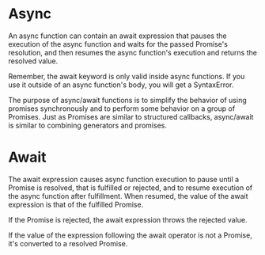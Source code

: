 # Async
An async function can contain an await expression that pauses the execution of the async function and waits for the passed Promise's resolution, and then resumes the async function's execution and returns the resolved value.

Remember, the await keyword is only valid inside async functions. If you use it outside of an async function's body, you will get a SyntaxError.

The purpose of async/await functions is to simplify the behavior of using promises synchronously and to perform some behavior on a group of Promises. Just as Promises are similar to structured callbacks, async/await is similar to combining generators and promises.



# Await
The await expression causes async function execution to pause until a Promise is resolved, that is fulfilled or rejected, and to resume execution of the async function after fulfillment. When resumed, the value of the await expression is that of the fulfilled Promise.

If the Promise is rejected, the await expression throws the rejected value.

If the value of the expression following the await operator is not a Promise, it's converted to a resolved Promise.
